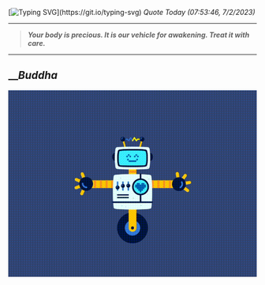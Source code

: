 [![Typing SVG](https://readme-typing-svg.herokuapp.com?font=Press+Start+2P&color=C2F784&size=35&width=900&height=100&lines=Hello+World%2C+I'm+Hung+!)](https://git.io/typing-svg) 
_Quote Today (07:53:46, 7/2/2023)_
___
>**_Your body is precious. It is our vehicle for awakening. Treat it with care._**
___

## __**_Buddha_**

![RobotDance](src/assets/images/robot-dancing-dribble.gif?style=center)
